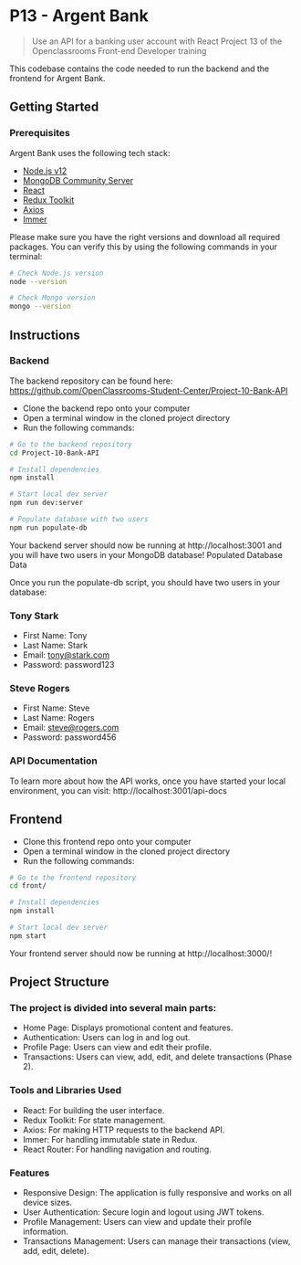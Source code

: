 # P13 - Argent Bank

> Use an API for a banking user account with React
> Project 13 of the Openclassrooms Front-end Developer training

This codebase contains the code needed to run the backend and the frontend for Argent Bank.

## Getting Started

### Prerequisites

Argent Bank uses the following tech stack:

- [Node.js v12](https://nodejs.org/en/)
- [MongoDB Community Server](https://www.mongodb.com/try/download/community)
- [React](https://reactjs.org/)
- [Redux Toolkit](https://redux-toolkit.js.org/)
- [Axios](https://axios-http.com/)
- [Immer](https://immerjs.github.io/immer/)

Please make sure you have the right versions and download all required packages. You can verify this by using the following commands in your terminal:

```bash
# Check Node.js version
node --version

# Check Mongo version
mongo --version
```

## Instructions

### Backend

The backend repository can be found here: https://github.com/OpenClassrooms-Student-Center/Project-10-Bank-API

- Clone the backend repo onto your computer
- Open a terminal window in the cloned project directory
- Run the following commands:

```bash
# Go to the backend repository
cd Project-10-Bank-API

# Install dependencies
npm install

# Start local dev server
npm run dev:server

# Populate database with two users
npm run populate-db
```
Your backend server should now be running at http://localhost:3001 and you will have two users in your MongoDB database!
Populated Database Data

Once you run the populate-db script, you should have two users in your database:
### Tony Stark
- First Name: Tony
- Last Name: Stark
- Email: tony@stark.com
- Password: password123

### Steve Rogers
- First Name: Steve
- Last Name: Rogers
- Email: steve@rogers.com
- Password: password456

### API Documentation

To learn more about how the API works, once you have started your local environment, you can visit: http://localhost:3001/api-docs

## Frontend

- Clone this frontend repo onto your computer
- Open a terminal window in the cloned project directory
- Run the following commands:
```bash
# Go to the frontend repository
cd front/

# Install dependencies
npm install

# Start local dev server
npm start
```
Your frontend server should now be running at http://localhost:3000/!

## Project Structure

### The project is divided into several main parts:
- Home Page: Displays promotional content and features.
- Authentication: Users can log in and log out.
- Profile Page: Users can view and edit their profile.
- Transactions: Users can view, add, edit, and delete transactions (Phase 2).

### Tools and Libraries Used
- React: For building the user interface.
- Redux Toolkit: For state management.
- Axios: For making HTTP requests to the backend API.
- Immer: For handling immutable state in Redux.
- React Router: For handling navigation and routing.

### Features
- Responsive Design: The application is fully responsive and works on all device sizes.
- User Authentication: Secure login and logout using JWT tokens.
- Profile Management: Users can view and update their profile information.
- Transactions Management: Users can manage their transactions (view, add, edit, delete).
